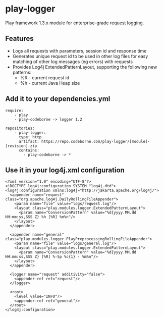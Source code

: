 play-logger
===========

Play framework 1.3.x module for enterprise-grade request logging.

Features
--------

- Logs all requests with parameters, session id and response time
- Generates unique request id to be used in other log files for easy matching of other log messages (eg errors) with requests
- Provides Log4j ExtendedPatternLayout, supporting the following new patterns:
  - %R - current request id
  - %h - current Java Heap size

Add it to your dependencies.yml
-------------------------------

    require:
        - play
        - play-codeborne -> logger 1.2
    
    repositories:
        - play-logger:
          type: http
          artifact: https://repo.codeborne.com/play-logger/[module]-[revision].zip
          contains:
            - play-codeborne -> *

Use it in your log4j.xml configuration
--------------------------------------
    <?xml version="1.0" encoding="UTF-8"?>
    <!DOCTYPE log4j:configuration SYSTEM "log4j.dtd">
    <log4j:configuration xmlns:log4j="http://jakarta.apache.org/log4j/">
      <appender name="request" class="org.apache.log4j.DailyRollingFileAppender">
        <param name="file" value="logs/request.log"/>
        <layout class="play.modules.logger.ExtendedPatternLayout">
          <param name="ConversionPattern" value="%d{yyyy.MM.dd HH:mm:ss,SSS Z} %h [%R] %m%n"/>
        </layout>
      </appender>

      <appender name="general" class="play.modules.logger.PlayPreprocessingRollingFileAppender">
        <param name="file" value="logs/general.log"/>
        <layout class="play.modules.logger.ExtendedPatternLayout">
          <param name="ConversionPattern" value="%d{yyyy.MM.dd HH:mm:ss,SSS Z} [%R] %-5p %c{1} - %m%n"/>
        </layout>
      </appender>

      <logger name="request" additivity="false">
        <appender-ref ref="request"/>
      </logger>

      <root>
        <level value="INFO"/>
        <appender-ref ref="general"/>
      </root>
    </log4j:configuration>
